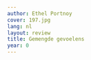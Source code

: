 ```yaml
---
author: Ethel Portnoy
cover: 197.jpg
lang: nl
layout: review
title: Gemengde gevoelens
year: 0
---
```


